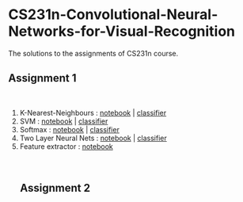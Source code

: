 # CS231n-Convolutional-Neural-Networks-for-Visual-Recognition
The solutions to the assignments of CS231n course. <br/> <h2>Assignment 1</h2> <br/>
1. K-Nearest-Neighbours : [notebook](https://github.com/chefpr7/CS231n-Convolutional-Neural-Networks-for-Visual-Recognition/blob/master/assignment1/knn_solved.ipynb) | [classifier](https://github.com/chefpr7/CS231n-Convolutional-Neural-Networks-for-Visual-Recognition/blob/master/assignment1/cs231n/classifiers/k_nearest_neighbor.py)</br>
2. SVM : [notebook](https://github.com/chefpr7/CS231n-Convolutional-Neural-Networks-for-Visual-Recognition/blob/master/assignment1/svm_solved.ipynb) | [classifier](https://github.com/chefpr7/CS231n-Convolutional-Neural-Networks-for-Visual-Recognition/blob/master/assignment1/cs231n/classifiers/linear_svm.py)<br/>
3. Softmax :  [notebook](https://github.com/chefpr7/CS231n-Convolutional-Neural-Networks-for-Visual-Recognition/blob/master/assignment1/softmax_solved.ipynb) | [classifier](https://github.com/chefpr7/CS231n-Convolutional-Neural-Networks-for-Visual-Recognition/blob/master/assignment1/cs231n/classifiers/softmax.py)<br/>
4. Two Layer Neural Nets :  [notebook](https://github.com/chefpr7/CS231n-Convolutional-Neural-Networks-for-Visual-Recognition/blob/master/assignment1/two_layer_net.ipynb) | [classifier](https://github.com/chefpr7/CS231n-Convolutional-Neural-Networks-for-Visual-Recognition/blob/master/assignment1/cs231n/classifiers/neural_net.py)<br/>
5. Feature extractor :  [notebook](https://github.com/chefpr7/CS231n-Convolutional-Neural-Networks-for-Visual-Recognition/blob/master/assignment1/features_solved.ipynb)  <br/><br/>
<br/><h2>Assignment 2 </h2>
